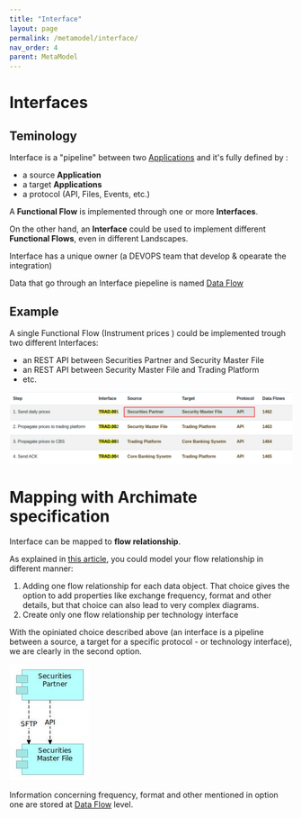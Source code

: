 ```yaml
---
title: "Interface"
layout: page
permalink: /metamodel/interface/
nav_order: 4
parent: MetaModel
---
```


# Interfaces

## Teminology 

Interface is a "pipeline" between two [Applications](../application/) and it's fully defined by :
- a source **Application**
- a target **Applications**
- a protocol (API, Files, Events, etc.)

A **Functional Flow** is implemented through one or more **Interfaces**.

On the other hand, an **Interface** could be used to implement different **Functional Flows**, even in different Landscapes.

Interface has a unique owner (a DEVOPS team that develop & opearate the integration)

Data that go through an Interface piepeline is named [Data Flow](../data-flow)

## Example 

A single Functional Flow (Instrument prices   ) could be implemented 
trough two different Interfaces:
 - an REST API between Securities Partner and Security Master File
 - an REST API between Security Master File and Trading Platform
 - etc.

![interface view](png/interfaces.png)

# Mapping with Archimate specification

Interface can be mapped to **flow relationship**.

As explained in [this article](https://bizzdesign.com/blog/practical-archimate-viewpoints-for-the-application-layer/), you could model your flow relationship in different manner:
 1. Adding one flow relationship for each data object. That choice gives the option to add properties like exchange frequency, format and other details, but that choice can also lead to very complex diagrams. 
 2. Create only one flow relationship per technology interface

With the opiniated choice described above (an interface is a pipeline between a source, a target for a specific protocol - or technology interface), we are clearly in the second option.

![interfaces by technology interface](./jpg/interfaces.jpg)

Information concerning frequency, format and other mentioned in option one are stored at [Data Flow](./metamodel-data-flow.md) level.


